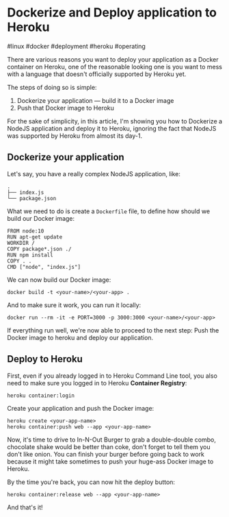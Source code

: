 # Dockerize and Deploy application to Heroku

#linux #docker #deployment #heroku #operating

There are various reasons you want to deploy your application as a Docker container on Heroku, one of the reasonable looking one is you want to mess with a language that doesn't officially supported by Heroku yet.

The steps of doing so is simple:

1. Dockerize your application — build it to a Docker image
2. Push that Docker image to Heroku

For the sake of simplicity, in this article, I'm showing you how to Dockerize a NodeJS application and deploy it to Heroku, ignoring the fact that NodeJS was supported by Heroku from almost its day-1.

## Dockerize your application

Let's say, you have a really complex NodeJS application, like:

```
.
├── index.js
└── package.json
```

What we need to do is create a `Dockerfile` file, to define how should we build our Docker image:

```
FROM node:10
RUN apt-get update
WORKDIR /
COPY package*.json ./
RUN npm install
COPY . .
CMD ["node", "index.js"]
```

We can now build our Docker image:

```
docker build -t <your-name>/<your-app> .
```

And to make sure it work, you can run it locally:

```
docker run --rm -it -e PORT=3000 -p 3000:3000 <your-name>/<your-app>
```

If everything run well, we're now able to proceed to the next step: Push the Docker image to heroku and deploy our application.

## Deploy to Heroku

First, even if you already logged in to Heroku Command Line tool, you also need to make sure you logged in to Heroku **Container Registry**:

```
heroku container:login
```

Create your application and push the Docker image:

```
heroku create <your-app-name>
heroku container:push web --app <your-app-name>
```

Now, it's time to drive to In-N-Out Burger to grab a double-double combo, chocolate shake would be better than coke, don't forget to tell them you don't like onion. You can finish your burger before going back to work because it might take sometimes to push your huge-ass Docker image to Heroku.

By the time you're back, you can now hit the deploy button:

```
heroku container:release web --app <your-app-name>
```

And that's it!
